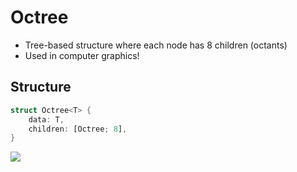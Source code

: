 # Octree
- Tree-based structure where each node has 8 children (octants)
- Used in computer graphics!

## Structure
```rust
struct Octree<T> {
    data: T,
    children: [Octree; 8],
}
```

![](Octree.png)
